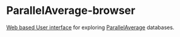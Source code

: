 # ParallelAverage-browser
[Web based User interface](https://heikoburau.github.io/ParallelAverage-browser/) for exploring [ParallelAverage](https://github.com/Heikman/ParallelAverage) databases.
